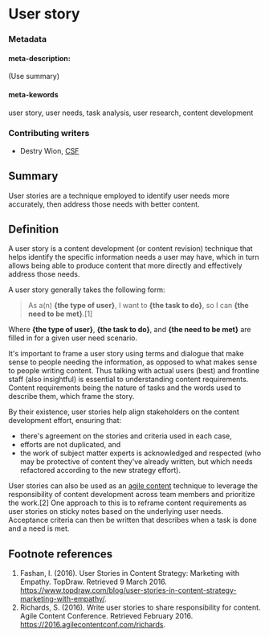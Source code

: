 # User story

### Metadata

#### meta-description:

(Use summary)

#### meta-kewords 

user story, user needs, task analysis, user research, content development

### Contributing writers

* Destry Wion, [CSF](https://csf.community)

## Summary

User stories are a technique employed to identify user needs more accurately, then address those needs with better content.

## Definition

A user story is a content development (or content revision) technique that helps identify the specific information needs a user may have, which in turn allows being able to produce content that more directly and effectively address those needs. 

A user story generally takes the following form: 

> As a(n) __{the type of user}__, I want to __{the task to do}__, so I can __{the need to be met}__.[1]

Where __{the type of user}__, __{the task to do}__, and __{the need to be met}__ are filled in for a given user need scenario.

It's important  to frame a user story using terms and dialogue that make sense to people needing the information, as opposed to what makes sense to people writing content. Thus talking with actual users (best) and frontline staff (also insightful) is essential to understanding content requirements. Content requirements being the nature of tasks and the words used to describe them, which frame the story.

By their existence, user stories help align stakeholders on the content development effort, ensuring that:

* there's agreement on the stories and criteria used in each case, 
* efforts are not duplicated, and
* the work of subject matter experts is acknowledged and respected (who may be protective of content they've already written, but which needs refactored according to the new strategy effort).

User stories can also be used as an [agile content](agile-content.md) technique to leverage the responsibility of content development across team members and prioritize the work.[2] One approach to this is to reframe content requirements as user stories on sticky notes based on the underlying user needs. Acceptance criteria can then be written that describes when a task is done and a need is met.

## Footnote references

1. Fashan, I. (2016). User Stories in Content Strategy: Marketing with Empathy. TopDraw. Retrieved 9 March 2016. <https://www.topdraw.com/blog/user-stories-in-content-strategy-marketing-with-empathy/>.
1. Richards, S. (2016). Write user stories to share responsibility for content. Agile Content Conference. Retrieved February 2016. <https://2016.agilecontentconf.com/richards>. 
